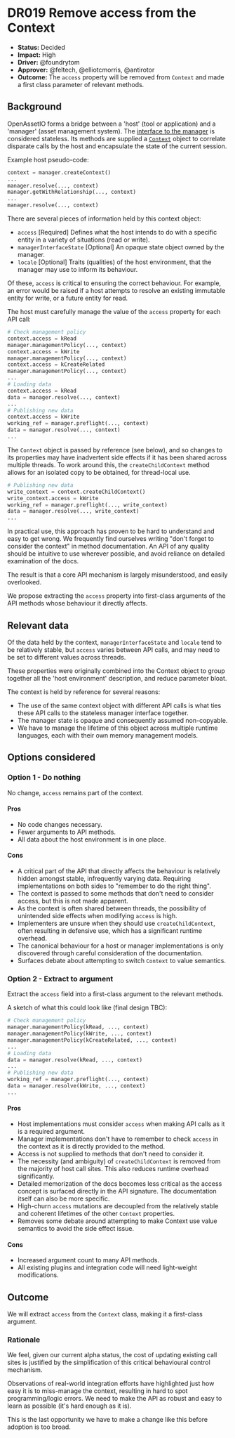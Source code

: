 # DR019 Remove access from the Context

- **Status:** Decided
- **Impact:** High
- **Driver:** @foundrytom
- **Approver:** @feltech, @elliotcmorris, @antirotor
- **Outcome:** The `access` property will be removed from `Context` and
  made a first class parameter of relevant methods.

## Background

OpenAssetIO forms a bridge between a 'host' (tool or application) and a
'manager' (asset management system). The [interface to the
manager](https://openassetio.github.io/OpenAssetIO/classopenassetio_1_1v1_1_1manager_api_1_1_manager_interface.html)
is considered stateless. Its methods are supplied a
[`Context`](https://openassetio.github.io/OpenAssetIO/classopenassetio_1_1v1_1_1_context.html)
object to correlate disparate calls by the host and encapsulate the
state of the current session.

Example host pseudo-code:

```python
context = manager.createContext()
...
manager.resolve(..., context)
manager.getWithRelationship(..., context)
...
manager.resolve(..., context)
```

There are several pieces of information held by this context object:

- `access` [Required] Defines what the host intends to do
  with a specific entity in a variety of situations (read or write).
- `managerInterfaceState` [Optional] An opaque state object owned by the manager.
- `locale` [Optional] Traits (qualities) of the host environment, that the
  manager may use to inform its behaviour.

Of these, `access` is critical to ensuring the correct behaviour. For
example, an error would be raised if a host attempts to resolve an
existing immutable entity for write, or a future entity for read.

The host must carefully manage the value of the `access` property for
each API call:

```python
# Check management policy
context.access = kRead
manager.managementPolicy(..., context)
context.access = kWrite
manager.managementPolicy(..., context)
context.access = kCreateRelated
manager.managementPolicy(..., context)
...
# Loading data
context.access = kRead
data = manager.resolve(..., context)
...
# Publishing new data
context.access = kWrite
working_ref = manager.preflight(..., context)
data = manager.resolve(..., context)
...
```

The `Context` object is passed by reference (see below), and so changes
to its properties may have inadvertent side effects if it has been
shared across multiple threads. To work around this, the
`createChildContext` method allows for an isolated copy to be obtained,
for thread-local use.

```python
# Publishing new data
write_context = context.createChildContext()
write_context.access = kWrite
working_ref = manager.preflight(..., write_context)
data = manager.resolve(..., write_context)
...
```

In practical use, this approach has proven to be hard to understand and
easy to get wrong. We frequently find ourselves writing "don't forget to
consider the context" in method documentation. An API of any quality
should be intuitive to use wherever possible, and avoid reliance on
detailed examination of the docs.

The result is that a core API mechanism is largely misunderstood, and
easily overlooked.

We propose extracting the `access` property into first-class arguments
of the API methods whose behaviour it directly affects.

## Relevant data

Of the data held by the context, `managerInterfaceState` and `locale`
tend to be relatively stable, but `access` varies between API calls, and
may need to be set to different values across threads.

These properties were originally combined into the Context object to
group together all the 'host environment' description, and reduce
parameter bloat.

The context is held by reference for several reasons:

- The use of the same context object with different API calls is what
  ties these API calls to the stateless manager interface together.
- The manager state is opaque and consequently assumed non-copyable.
- We have to manage the lifetime of this object across multiple runtime
  languages, each with their own memory management models.

## Options considered

### Option 1 - Do nothing

No change, `access` remains part of the context.

#### Pros

- No code changes necessary.
- Fewer arguments to API methods.
- All data about the host environment is in one place.

#### Cons

- A critical part of the API that directly affects the behaviour is
  relatively hidden amongst stable, infrequently varying data. Requiring
  implementations on both sides to "remember to do the right thing".
- The context is passed to some methods that don't need to consider
  access, but this is not made apparent.
- As the context is often shared between threads, the possibility of
  unintended side effects when modifying `access` is high.
- Implementers are unsure when they should use `createChildContext`,
  often resulting in defensive use, which has a significant runtime
  overhead.
- The canonical behaviour for a host or manager implementations is only
  discovered through careful consideration of the documentation.
- Surfaces debate about attempting to switch `Context` to value
  semantics.

### Option 2 - Extract to argument

Extract the `access` field into a first-class argument to the relevant
methods.

A sketch of what this could look like (final design TBC):

```python
# Check management policy
manager.managementPolicy(kRead, ..., context)
manager.managementPolicy(kWrite, ..., context)
manager.managementPolicy(kCreateRelated, ..., context)
...
# Loading data
data = manager.resolve(kRead, ..., context)
...
# Publishing new data
working_ref = manager.preflight(..., context)
data = manager.resolve(kWrite, ..., context)
...
```

#### Pros

- Host implementations must consider `access` when making API calls as
  it is a required argument.
- Manager implementations don't have to remember to check `access` in
  the context as it is directly provided to the method.
- Access is not supplied to methods that don't need to consider it.
- The necessity (and ambiguity) of `createChildContext` is removed from
  the majority of host call sites. This also reduces runtime overhead
  significantly.
- Detailed memorization of the docs becomes less critical as the access
  concept is surfaced directly in the API signature. The documentation
  itself can also be more specific.
- High-churn `access` mutations are decoupled from the relatively stable
  and coherent lifetimes of the other `Context` properties.
- Removes some debate around attempting to make Context use value
  semantics to avoid the side effect issue.

#### Cons

- Increased argument count to many API methods.
- All existing plugins and integration code will need light-weight
  modifications.

## Outcome

We will extract `access` from the `Context` class, making it a
first-class argument.

### Rationale

We feel, given our current alpha status, the cost of updating existing
call sites is justified by the simplification of this critical
behavioural control mechanism.

Observations of real-world integration efforts have highlighted just how
easy it is to miss-manage the context, resulting in hard to spot
programming/logic errors. We need to make the API as robust and easy to
learn as possible (it's hard enough as it is).

This is the last opportunity we have to make a change like this before
adoption is too broad.
